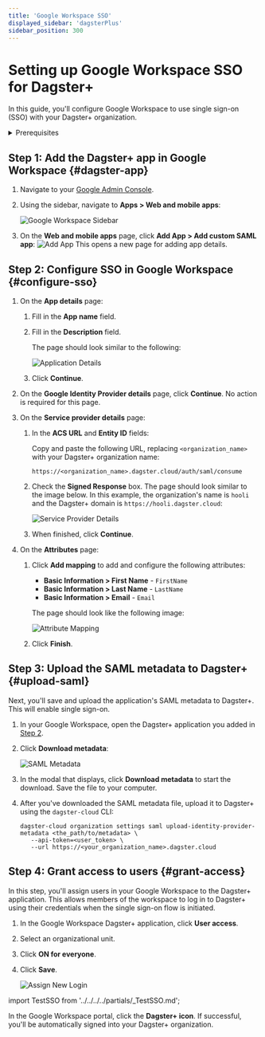 ```yaml
---
title: 'Google Workspace SSO'
displayed_sidebar: 'dagsterPlus'
sidebar_position: 300
---
```


# Setting up Google Workspace SSO for Dagster+

In this guide, you'll configure Google Workspace to use single sign-on (SSO) with your Dagster+ organization.

<details>
  <summary>Prerequisites</summary>

To complete the steps in this guide, you'll need:

- **The following in Google**:
  - An existing Google account
  - [Workspace Admin permissions](https://support.google.com/a/answer/6365252?hl=en&ref_topic=4388346)
- **To install the [`dagster-cloud` CLI](/todo)**
- **The following in Dagster+:**
  - A Pro plan
  - [Access to a user token](/todo)
  - [Organization Admin permissions](/dagster-plus/features/authentication-and-access-control/rbac/user-roles-permissions) in your organization

</details>

## Step 1: Add the Dagster+ app in Google Workspace \{#dagster-app}

1. Navigate to your [Google Admin Console](https://admin.google.com).
2. Using the sidebar, navigate to **Apps > Web and mobile apps**:

   ![Google Workspace Sidebar](/img/placeholder.svg)

3. On the **Web and mobile apps** page, click **Add App > Add custom SAML app**:
   ![Add App](/img/placeholder.svg)
   This opens a new page for adding app details.

## Step 2: Configure SSO in Google Workspace \{#configure-sso}

1. On the **App details** page:
    1. Fill in the **App name** field.
    2. Fill in the **Description** field.

       The page should look similar to the following:

       ![Application Details](/img/placeholder.svg)

    3. Click **Continue**.

2. On the **Google Identity Provider details** page, click **Continue**. No action is required for this page.
3. On the **Service provider details** page:
    1.  In the **ACS URL** and **Entity ID** fields:

        Copy and paste the following URL, replacing `<organization_name>` with your Dagster+ organization name:

        ```
        https://<organization_name>.dagster.cloud/auth/saml/consume
        ```

    2.  Check the **Signed Response** box. The page should look similar to the image below. In this example, the organization's name is `hooli` and the Dagster+ domain is `https://hooli.dagster.cloud`:

        ![Service Provider Details](/img/placeholder.svg)

    3.  When finished, click **Continue**.
4.  On the **Attributes** page:
    1. Click **Add mapping** to add and configure the following attributes:

       - **Basic Information > First Name** - `FirstName`
       - **Basic Information > Last Name** - `LastName`
       - **Basic Information > Email** - `Email`

       The page should look like the following image:

       ![Attribute Mapping](/img/placeholder.svg)

    2. Click **Finish**.

## Step 3: Upload the SAML metadata to Dagster+ \{#upload-saml}

Next, you'll save and upload the application's SAML metadata to Dagster+. This will enable single sign-on.

1. In your Google Workspace, open the Dagster+ application you added in [Step 2](#configure-sso).
2. Click **Download metadata**:

   ![SAML Metadata](/img/placeholder.svg)

3. In the modal that displays, click **Download metadata** to start the download. Save the file to your computer.
4. After you've downloaded the SAML metadata file, upload it to Dagster+ using the `dagster-cloud` CLI:

   ```shell
   dagster-cloud organization settings saml upload-identity-provider-metadata <the_path/to/metadata> \
      --api-token=<user_token> \
      --url https://<your_organization_name>.dagster.cloud
   ```

## Step 4: Grant access to users \{#grant-access}

In this step, you'll assign users in your Google Workspace to the Dagster+ application. This allows members of the workspace to log in to Dagster+ using their credentials when the single sign-on flow is initiated.

1. In the Google Workspace Dagster+ application, click **User access**.
2. Select an organizational unit.
3. Click **ON for everyone**.
4. Click **Save**.

   ![Assign New Login](/img/placeholder.svg)

import TestSSO from '../../../../partials/\_TestSSO.md';

<TestSSO />

In the Google Workspace portal, click the **Dagster+ icon**. If successful, you'll be automatically signed into your Dagster+ organization.
